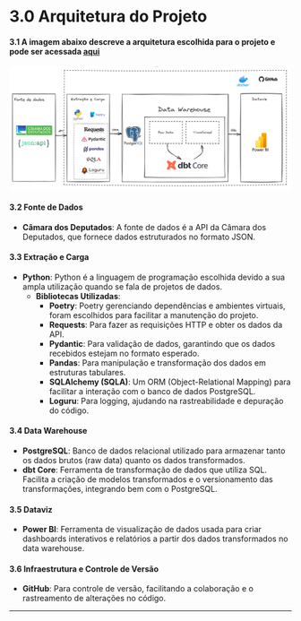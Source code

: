 # **3.0 Arquitetura do Projeto**

#### 3.1 A imagem abaixo descreve a arquitetura escolhida para o projeto e pode ser acessada  [aqui][link_excalidraw]

![Arquitetura do Projeto][pics_arquitetura]


#### 3.2 Fonte de Dados
- **Câmara dos Deputados**: A fonte de dados é a API da Câmara dos Deputados, que fornece dados estruturados no formato JSON.

#### 3.3 Extração e Carga
- **Python**: Python é a linguagem de programação escolhida devido a sua ampla utilização quando se fala de projetos de dados.
    - **Bibliotecas Utilizadas**:
        - **Poetry**: Poetry gerenciando dependências e ambientes virtuais, foram escolhidos para facilitar a  manutenção do projeto.
        - **Requests**: Para fazer as requisições HTTP e obter os dados da API.
        - **Pydantic**: Para validação de dados, garantindo que os dados recebidos estejam no formato esperado.
        - **Pandas**: Para manipulação e transformação dos dados em estruturas tabulares.
        - **SQLAlchemy (SQLA)**: Um ORM (Object-Relational Mapping) para facilitar a interação com o banco de dados PostgreSQL.
        - **Loguru**: Para logging, ajudando na rastreabilidade e depuração do código.

#### 3.4 Data Warehouse
- **PostgreSQL**: Banco de dados relacional utilizado para armazenar tanto os dados brutos (raw data) quanto os dados transformados.
- **dbt Core**: Ferramenta de transformação de dados que utiliza SQL. Facilita a criação de modelos transformados e o versionamento das transformações, integrando bem com o PostgreSQL.

#### 3.5 Dataviz
- **Power BI**: Ferramenta de visualização de dados usada para criar dashboards interativos e relatórios a partir dos dados transformados no data warehouse.

#### 3.6 Infraestrutura e Controle de Versão
- **GitHub**: Para controle de versão, facilitando a colaboração e o rastreamento de alterações no código.

---

[def]: https://dadosabertos.camara.leg.br/swagger/api.html
[pics_arquitetura]: pics/arquitetura/arquitetura.png
[link_excalidraw]: https://excalidraw.com/#json=NKgR1G1AzJzyYPe7QJzPV,XC42PV_brRMLC4sPSCVezQ
